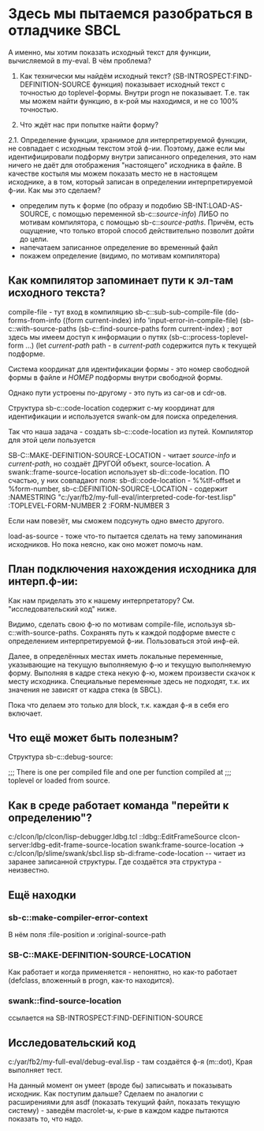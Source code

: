 Здесь мы пытаемся разобраться в отладчике SBCL
===============================================

А именно, мы хотим показать исходный текст для функции, вычисляемой в my-eval. 
В чём проблема?

1. Как технически мы найдём исходный текст? 
(SB-INTROSPECT:FIND-DEFINITION-SOURCE функция) показывает исходный текст с точностью до toplevel-формы. 
Внутри progn не показывает. Т.е. так мы можем найти функцию, в к-рой мы находимся, и не со 100% точностью. 

2. Что ждёт нас при попытке найти форму? 

2.1. Определение функции, хранимое для интерпретируемой функции, не совпадает с исходным текстом этой ф-ии. 
Поэтому, даже если мы идентифицировали подформу внутри записанного определения, это нам ничего не даёт для
отображения "настоящего" исходника в файле. В качестве костыля мы можем показать место не в настоящем исходнике, 
а в том, который записан в определении интерпретируемой ф-ии. Как мы это сделаем? 
- определим путь к форме (по образу и подобию SB-INT:LOAD-AS-SOURCE, с помощью переменной
  sb-c::*source-info*) ЛИБО по мотивам компилятора, с помощью sb-c::*source-paths*. Причём, есть ощущение, 
что только второй способ действительно позволит дойти до цели. 
- напечатаем записанное определение во временный файл
- покажем определение (видимо, по мотивам компилятора)


Как компилятор запоминает пути к эл-там исходного текста?
---------------------------------------------------------


compile-file - тут вход в компиляцию 
  sb-c::sub-sub-compile-file
    (do-forms-from-info ((form current-index) info
                         'input-error-in-compile-file)
      (sb-c::with-source-paths
        (sb-c::find-source-paths form current-index)
        ; вот здесь мы имеем доступ к информации о путях
          (sb-c::process-toplevel-form ...)
            (let *current-path* path - в *current-path* содержится путь к текущей подформе. 

Система координат для идентификации формы - это номер свободной формы в файле и _НОМЕР_ подформы внутри свободной формы. 

Однако пути устроены по-другому - это путь из car-ов и cdr-oв. 

Структура sb-c::code-location содержит с-му координат для идентификации и используется swank-ом для поиска определения. 

Так что наша задача - создать sb-c::code-location из путей. Компилятор для этой цели пользуется

SB-C::MAKE-DEFINITION-SOURCE-LOCATION - читает *source-info* и *current-path*, но создаёт ДРУГОЙ объект, 
source-location. А swank::frame-source-location использует sb-di::code-location. ПО счастью, у них совпадают поля:
sb-di::code-location - %%tlf-offset и %form-number, 
sb-c:DEFINITION-SOURCE-LOCATION - содержит 
   :NAMESTRING "c:/yar/fb2/my-full-eval/interpreted-code-for-test.lisp"
   :TOPLEVEL-FORM-NUMBER 2
   :FORM-NUMBER 3

Если нам повезёт, мы сможем подсунуть одно вместо другого. 










load-as-source - тоже что-то пытается сделать на тему запоминания исходников. Но пока неясно, как оно может помочь нам. 

План подключения нахождения исходника для интерп.ф-ии:
-------------------------------------------------------
Как нам приделать это к нашему интерпретатору? См. "исследовательский код" ниже. 

Видимо, сделать свою ф-ю по мотивам compile-file, используя
sb-c::with-source-paths. Сохранять путь к каждой подформе вместе с определением интерпретируемой ф-ии. 
Пользоваться этой инф-ей. 

Далее, в определённых местах иметь локальные переменные, указывающие на текущую выполняемую ф-ю и текущую выполняемую форму. 
Выполняя в кадре стека некую ф-ю, можем произвести скачок к месту исходника. Специальные переменные здесь не подходят, т.к.
их значения не зависят от кадра стека (в SBCL). 

Пока что делаем это только для block, т.к. каждая ф-я в себя его включает. 

Что ещё может быть полезным?
----------------------------

Структура sb-c::debug-source: 

;;; There is one per compiled file and one per function compiled at
;;; toplevel or loaded from source.

Как в среде работает команда "перейти к определению"?
----------------
c:/clcon/lp/clcon/lisp-debugger.ldbg.tcl
 ::ldbg::EditFrameSource
   clcon-server:ldbg-edit-frame-source-location
     swank:frame-source-location -> c:/clcon/lp/slime/swank/sbcl.lisp
       sb-di:frame-code-location -- читает из заранее записанной структуры. Где создаётся эта структура - неизвестно. 


Ещё находки
-----------
### sb-c::make-compiler-error-context 
В нём поля :file-position и :original-source-path

### SB-C::MAKE-DEFINITION-SOURCE-LOCATION 
Как работает и когда применяется - непонятно, но как-то работает (defclass, вложенный в progn, как-то находится). 

### swank::find-source-location
ссылается на SB-INTROSPECT:FIND-DEFINITION-SOURCE

Исследовательский код
---------------------

c:/yar/fb2/my-full-eval/debug-eval.lisp - там создаётся ф-я (m::dot), Края выполняет тест.

На данный момент он умеет (вроде бы) записывать и показывать исходник. Как поступим дальше? 
Сделаем по аналогии с расширениями для asdf (показать текущий файл, показать текущую систему) - заведём
macrolet-ы, к-рые в каждом кадре пытаются показать то, что надо. 



